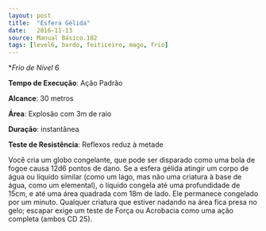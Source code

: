 ```yaml
---
layout: post
title:  "Esfera Gélida"
date:   2016-11-13
source: Manual Básico.182
tags: [level6, bardo, feiticeiro, mago, frio]
---
```


**Frio de Nível 6*

**Tempo de Execução**: Ação Padrão

**Alcance**: 30 metros

**Área**: Explosão com 3m de raio

**Duração**: instantânea

**Teste de Resistência**: Reflexos reduz à metade

Você cria um globo congelante, que pode ser disparado como uma bola de fogoe causa 12d6 pontos de dano.
Se a esfera gélida atingir um corpo de água ou líquido similar (como um lago, mas não uma criatura à base de água, como um elemental), o líquido congela até uma profundidade de 15cm, e até uma área quadrada com 18m de lado. 
Ele permanece congelado por um minuto. Qualquer criatura que estiver nadando na área  fica presa no gelo; escapar exige um teste de Força ou Acrobacia como uma ação completa (ambos CD 25).